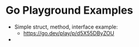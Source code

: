 # Go Playground Examples
* Simple struct, method, interface example:
  * https://go.dev/play/p/d5X55DByZOU
* 
